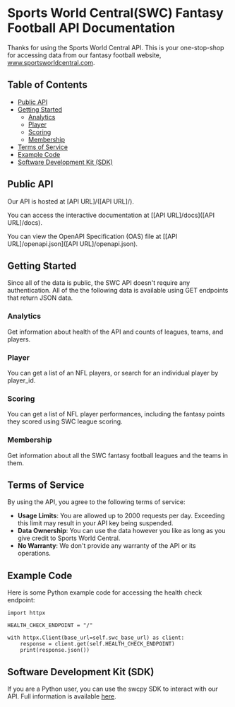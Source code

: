 # Sports World Central(SWC) Fantasy Football API Documentation

Thanks for using the Sports World Central API. This is your one-stop-shop for accessing data from our fantasy football website, www.sportsworldcentral.com.


## Table of Contents

- [Public API](#public-api)
- [Getting Started](#getting-started)
  - [Analytics](#analytics)
  - [Player](#player)
  - [Scoring](#scoring)
  - [Membership](#membership)
- [Terms of Service](#terms-of-service)
- [Example Code](#example-code)
- [Software Development Kit (SDK)](#software-development-kit-sdk)

## Public API

Our API is hosted at [API URL]/([API URL]/). 

You can access the interactive documentation at [[API URL]/docs]([API URL]/docs).

You can view the OpenAPI Specification (OAS) file at [[API URL]/openapi.json]([API URL]/openapi.json).

## Getting Started

Since all of the data is public, the SWC API doesn't require any authentication. All of the the following data is available using GET endpoints that return JSON data.

### Analytics

Get information about health of the API and counts of leagues, teams, and players.

### Player
You can get a list of an NFL players, or search for an individual player by player_id.

### Scoring

You can get a list of NFL player performances, including the fantasy points they scored using SWC league scoring.

### Membership
Get information about all the SWC fantasy football leagues and the teams in them.

## Terms of Service

By using the API, you agree to the following terms of service:

- **Usage Limits**: You are allowed up to 2000 requests per day. Exceeding this limit may result in your API key being suspended.
- **Data Ownership**: You can use the data however you like as long as you give credit to Sports World Central.
- **No Warranty**: We don't provide any warranty of the API or its operations.

## Example Code

Here is some Python example code for accessing the health check endpoint:

```
import httpx

HEALTH_CHECK_ENDPOINT = "/"
    
with httpx.Client(base_url=self.swc_base_url) as client:
    response = client.get(self.HEALTH_CHECK_ENDPOINT)
    print(response.json())
```

## Software Development Kit (SDK)

If you are a Python user, you can use the swcpy SDK to interact with our API. Full information is available [here](sdk/README.md).

